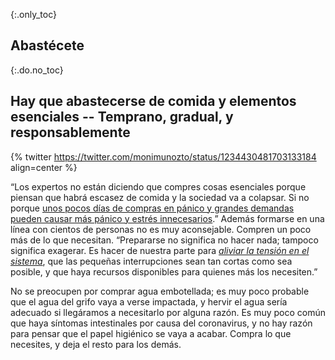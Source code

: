 {:.only_toc}
## Abastécete

{:.do.no_toc}
## Hay que abastecerse de comida y elementos esenciales -- Temprano, gradual, y responsablemente

{% twitter https://twitter.com/monimunozto/status/1234430481703133184 align=center %}

“Los expertos no están diciendo que compres cosas esenciales porque piensan que habrá escasez de comida y la sociedad va a colapsar. Si no porque [unos pocos días de compras en pánico y grandes demandas pueden causar más pánico y estrés innecesarios](https://twitter.com/monimunozto/status/1234430481703133184).” Además formarse en una línea con cientos de personas no es muy aconsejable. Compren un poco más de lo que necesitan. “Prepararse no significa no hacer nada; tampoco significa exagerar. Es hacer de nuestra parte para [*aliviar la tensión en el sistema*](https://twitter.com/monimunozto/status/1234430481703133184), que las pequeñas interrupciones sean tan cortas como sea posible, y que haya recursos disponibles para quienes más los necesiten.”

No se preocupen por comprar agua embotellada; es muy poco probable que el agua del grifo vaya a verse impactada, y hervir el agua sería adecuado si llegáramos a necesitarlo por alguna razón.  Es muy poco común que haya síntomas intestinales por causa del coronavirus, y no hay razón para pensar que el papel higiénico se vaya a acabar. Compra lo que necesites, y deja el resto para los demás.
